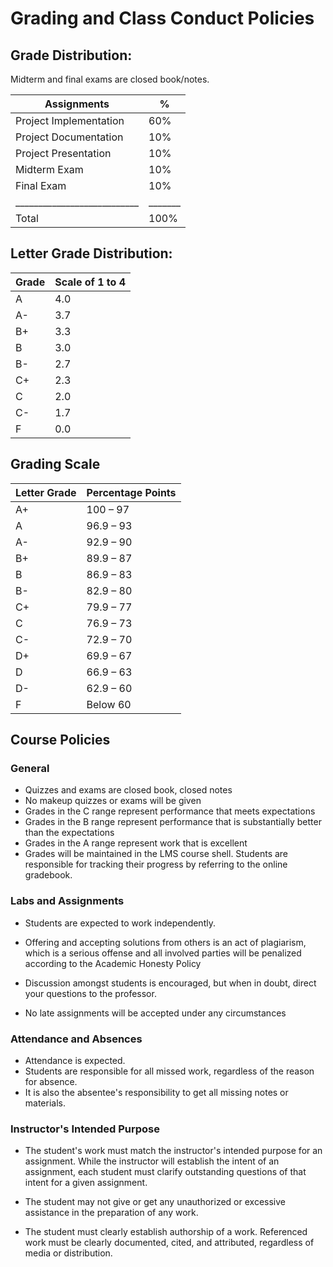 # Grading and Class Conduct Policies

## Grade Distribution:

Midterm and final exams are closed book/notes.

  Assignments                | %    
  ---------------------------|----
  Project Implementation     | 60% 
  Project Documentation      | 10%     
  Project Presentation       | 10%     
  Midterm Exam               | 10%     
  Final Exam                 | 10%  
  ___________________________|_______
  Total                      | 100% 


## Letter Grade Distribution:


Grade | Scale of 1 to 4
------|----------------
A     | 4.0
A-    | 3.7
B+    | 3.3
B     | 3.0
B-    | 2.7
C+    | 2.3
C     | 2.0
C-    | 1.7
F     | 0.0


## Grading Scale 

Letter Grade | Percentage Points
-------------| -----------------
A+           | 100 – 97
A            | 96.9 – 93
A-           | 92.9 – 90
B+           | 89.9 – 87
B            | 86.9 – 83
B-           | 82.9 – 80
C+           | 79.9 – 77
C            | 76.9 – 73
C-           | 72.9 – 70
D+           | 69.9 – 67
D            | 66.9 – 63
D-           | 62.9 – 60
F            | Below 60



## Course Policies

### General

* Quizzes and exams are closed book, closed notes
* No makeup quizzes or exams will be given
* Grades in the C range represent performance that meets expectations
* Grades in the B range represent performance that is substantially better
  than the expectations
* Grades in the A range represent work that is excellent
* Grades will be maintained in the LMS course shell. Students 
  are responsible for tracking their progress by referring to 
  the online gradebook.

### Labs and Assignments

* Students are expected to work independently. 
* Offering and accepting solutions from others 
  is an act of plagiarism, which is a serious offense 
  and all involved parties will be penalized according 
  to the Academic Honesty Policy

* Discussion amongst students is encouraged, but when 
  in doubt, direct your questions to the professor.

* No late assignments will be accepted under any circumstances

### Attendance and Absences

* Attendance is expected.
* Students are responsible for all missed work, 
  regardless of the reason for absence.
* It is also the absentee's responsibility to 
  get all missing notes or materials.


### Instructor's Intended Purpose

* The student's work must match the instructor's intended 
  purpose for an assignment.  While the instructor will 
  establish the intent of an assignment, each student must 
  clarify outstanding questions of that intent for a 
  given assignment.

* The student may not give or get any unauthorized or 
  excessive assistance in the preparation of any work.

* The student must clearly establish authorship of a work. 
  Referenced work must be clearly documented, cited, and 
  attributed, regardless of media or distribution.

